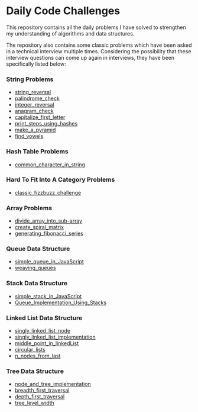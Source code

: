 # Daily Code Challenges

This repository contains all the daily problems I have solved to strengthen my understanding of algorithms and data structures.

The repository also contains some classic problems which have been asked in a technical interview multiple times.
Considering the possibility that these interview questions can come up again in interviews, they have been specifically listed below:

### String Problems

- [string_reversal](./string_problems/bootcamp_1.js)
- [palindrome_check](./string_problems/bootcamp_2.js)
- [integer_reversal](./string_problems/bootcamp_3.js)
- [anagram_check](./string_problems/bootcamp_7.js)
- [capitalize_first_letter](./string_problems/bootcamp_8.js)
- [print_steps_using_hashes](./string_problems/bootcamp_9.js)
- [make_a_pyramid](./string_problems/bootcamp_10.js)
- [find_vowels](./string_problems/bootcamp_11.js)

### Hash Table Problems

- [common_character_in_string](./string_problems/bootcamp_4.js)

### Hard To Fit Into A Category Problems

- [classic_fizzbuzz_challenge](./assorted_problems/bootcamp_5.js)

### Array Problems

- [divide_array_into_sub-array](./array_problems/bootcamp_6.js)
- [create_spiral_matrix](./array_problems/bootcamp_12.js)
- [generating_fibonacci_series](./array_problems/bootcamp_13.js)

### Queue Data Structure

- [simple_queue_in_JavaScript](./stacks_queues_problems/bootcamp_14.js)
- [weaving_queues](./stacks_queues_problems/bootcamp_15.js)

### Stack Data Structure

- [simple_stack_in_JavaScript](./stacks_queues_problems/bootcamp_16.js)
- [Queue_Implementation_Using_Stacks](./stacks_queues_problems/bootcamp_17.js)

### Linked List Data Structure

- [singly_linked_list_node](./linked_list_problems/bootcamp_18.js)
- [singly_linked_list_implementation](./linked_list_problems/bootcamp_19.js)
- [middle_point_in_linkedList](./linked_list_problems/bootcamp_20.js)
- [circular_lists](./linked_list_problems/bootcamp_21.js)
- [n_nodes_from_last](./linked_list_problems/bootcamp_22.js)

### Tree Data Structure

- [node_and_tree_implementation](./tree_problems/bootcamp_23.js)
- [breadth_first_traversal](./tree_problems/bootcamp_24.js)
- [depth_first_traversal](./tree_problems/bootcamp_25.js)
- [tree_level_width](./tree_problems/bootcamp_26.js)

